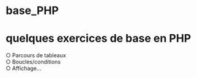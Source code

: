# base_PHP

# quelques exercices de base en PHP


○ Parcours de tableaux <br>
○ Boucles/conditions <br>
○ Affichage...
